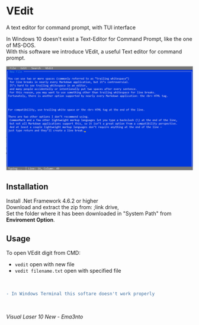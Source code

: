 # VEdit
A text editor for command prompt, with TUI interface

In Windows 10 doesn't exist a Text-Editor for Command Prompt, like the one of MS-DOS. <br/>
With this software we introduce VEdit, a useful Text editor for command prompt.

<img src="Vedit.png" alt="Screen about VEdit" width="750"/>

<br/>

## Installation
Install .Net Framework 4.6.2 or higher <br>
Download and extract the zip from: ;link drive, <br>
Set the folder where it has been downloaded in "System Path" from **Enviroment Option**.

## Usage
To open VEdit digit from CMD:
- ```vedit``` open with new file
- ```vedit filename.txt``` open with specified file
<br/>

```diff
- In Windows Terminal this softare doesn't work properly
```

<br/>

_Visual Laser 10 New - Ema3nto_
